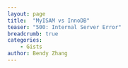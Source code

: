 ```yaml
---
layout: page
title:  "MyISAM vs InnoDB"
teaser: "500: Internal Server Error"
breadcrumb: true
categories:
    - Gists
author: Bendy Zhang
---
```




